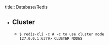 title:: Database/Redis

- ## Cluster
	- ```
	  $ redis-cli -c # -c to use cluster mode
	  127.0.0.1:6379> CLUSTER NODES
	  ```